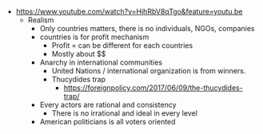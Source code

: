 - https://www.youtube.com/watch?v=HjhRbV8qTgo&feature=youtu.be
    - Realism
        - Only countries matters, there is no individuals, NGOs, companies
        - countries is for profit mechanism
            - Profit = can be different for each countries
            - Mostly about $$
        - Anarchy in international communities
            - United Nations / international organization is from winners.
            - Thucydides trap
                - https://foreignpolicy.com/2017/06/09/the-thucydides-trap/
        - Every actors are rational and consistency
            - There is no irrational and ideal in every level
        - American politicians is all voters oriented 

